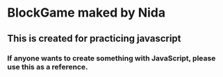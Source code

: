 # BlockGame maked by Nida
## This is created for practicing javascript
### If anyone wants to create something with JavaScript, please use this as a reference.